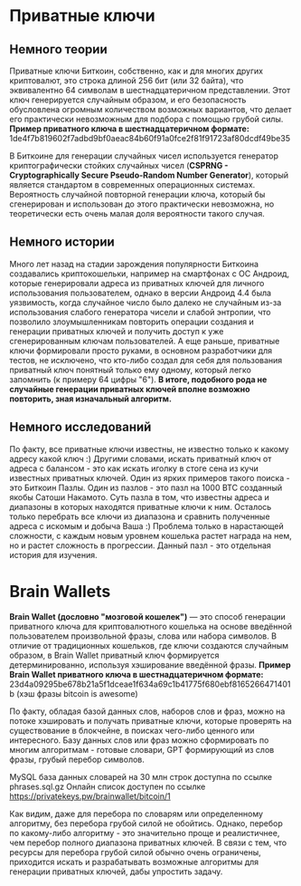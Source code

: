# Приватные ключи

## Немного теории

Приватные ключи Биткоин, собственно, как и для многих других криптовалют, это строка длиной 256 бит (или 32 байта), что эквивалентно 64 символам в шестнадцатеричном представлении. 
Этот ключ генерируется случайным образом, и его безопасность обусловлена огромным количеством возможных вариантов, что делает его практически невозможным для подбора с помощью грубой силы. 
**Пример приватного ключа в шестнадцатеричном формате:** 1de4f7b819602f7adbd9bf0aeac84b60f91a0fce2f81f91723af80dcdf49be35

В Биткоине для генерации случайных чисел используется генератор криптографически стойких случайных чисел (**CSPRNG - Cryptographically Secure Pseudo-Random Number Generator**), который является стандартом в современных операционных системах. 
Вероятность случайной повторной генерации ключа, который бы сгенерирован и использован до этого практически невозможна, но теоретически есть очень малая доля вероятности такого случая.

## Немного истории
Много лет назад на стадии зарождения популярности Биткоина создавались криптокошельки, например на смартфонах с ОС Андроид, которые генерировали адреса из приватных ключей для личного использования пользователем, однако в версии Андроид 4.4 была уязвимость, когда случайное число было далеко не случайным из-за использования слабого генератора чисели и слабой энтропии, что позволило злоумышленникам повторить операции создания и генерации приватных ключей и получить доступ к уже сгенерированным ключам пользователей.
А еще раньше, приватные ключи формировали просто руками, в основном разработчики для тестов, не исключено, что кто-либо создал для себя для пользования приватный ключ понятный только ему одному, который легко запомнить (к примеру 64 цифры "6").
**В итоге, подобного рода не случайные генерации приватных ключей вполне возможно повторить, зная изначальный алгоритм.**

## Немного исследований
По факту, все приватные ключи известны, не известно только к какому адресу какой ключ :) Другими словами, искать приватный ключ от адреса с балансом - это как искать иголку в стоге сена из кучи известных приватных ключей.
Один из ярких примеров такого поиска - это Биткоин Пазлы. Один из пазлов - это пазл на 1000 BTC созданный якобы Сатоши Накамото. Суть пазла в том, что известны адреса и диапазоны в которых находятся приватные ключи к ним. Осталось только перебрать все ключи из диапазона и сравнить полученные адреса с искомым и добыча Ваша :) Проблема только в нарастающей сложности, с каждым новым уровнем кошелька растет награда на нем, но и растет сложность в прогрессии. Данный пазл - это отдельная история для изучения.

# Brain Wallets
**Brain Wallet (дословно "мозговой кошелек")** — это способ генерации приватного ключа для криптовалютного кошелька на основе введённой пользователем произвольной фразы, слова или набора символов. В отличие от традиционных кошельков, где ключи создаются случайным образом, в Brain Wallet приватный ключ формируется детерминированно, используя хэширование введённой фразы.
**Пример Brain Wallet приватного ключа в шестнадцатеричном формате:** 23d4a09295be678b21a5f1dceae1f634a69c1b41775f680ebf8165266471401b (хэш фразы bitcoin is awesome)

По факту, обладая базой данных слов, наборов слов и фраз, можно на потоке хэшировать и получать приватные ключи, которые проверять на существование в блокчейне, в поисках чего-либо ценного или интересного. Базу данных слов или фраз можно сформировать по многим алгоритмам - готовые словари, GPT формирующий из слов фразы, грубый перебор символов.

MySQL база данных словарей на 30 млн строк доступна по ссылке phrases.sql.gz
Онлайн список доступен по ссылке https://privatekeys.pw/brainwallet/bitcoin/1

Как видим, даже для перебора по словарям или определенному алгоритму, без перебора грубой силой не обойтись. Однако, перебор по какому-либо алгоритму - это значительно проще и реалистичнее, чем перебор полного диапазона приватных ключей.
В связи с тем, что ресурсы для перебора грубой силой обычно очень ограничены, приходится искать и разрабатывать возможные алгоритмы для генерации приватных ключей, дабы упростить задачу.
